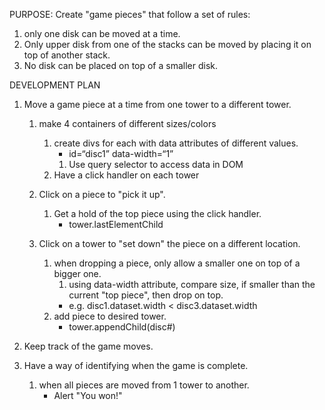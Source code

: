 PURPOSE: Create "game pieces" that follow a set of rules:
1. only one disk can be moved at a time.
2. Only upper disk from one of the stacks can be moved by placing it on top of another stack. 
3. No disk can be placed on top of a smaller disk. 

DEVELOPMENT PLAN
1. Move a game piece at a time from one tower to a different tower. 
    1. make 4 containers of different sizes/colors
        1. create divs for each with data attributes of different values. 
            - id=“disc1” data-width=“1”
            1. Use query selector to access data in DOM
        2. Have a click handler on each tower
    
    2. Click on a piece to "pick it up".
        1. Get a hold of the top piece using the click handler. 
            - tower.lastElementChild

    3. Click on a tower to "set down" the piece on a different location.
        1. when dropping a piece, only allow a smaller one on top of a bigger one. 
            1. using data-width attribute, compare size, if smaller than the current "top piece", then drop on top.
            - e.g. disc1.dataset.width < disc3.dataset.width
        2. add piece to desired tower.
            - tower.appendChild(disc#)

2. Keep track of the game moves.  

3. Have a way of identifying when the game is complete. 
    1. when all pieces are moved from 1 tower to another.
        - Alert "You won!"